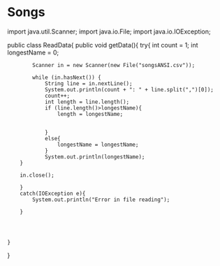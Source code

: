# Songs

import java.util.Scanner;
import java.io.File;
import java.io.IOException;

public class ReadData{
    public void getData(){
        try{
            int count = 1;
            int longestName = 0;
            
            Scanner in = new Scanner(new File("songsANSI.csv"));

            while (in.hasNext()) {
                String line = in.nextLine();
                System.out.println(count + ": " + line.split(",")[0]);
                count++;
                int length = line.length();
                if (line.length()>longestName){
                    length = longestName;
                    

                }
                else{
                    longestName = longestName;
                }
                System.out.println(longestName);
        }

        in.close();

        }
        catch(IOException e){
            System.out.println("Error in file reading");
            
        }

        

    
    }
}
